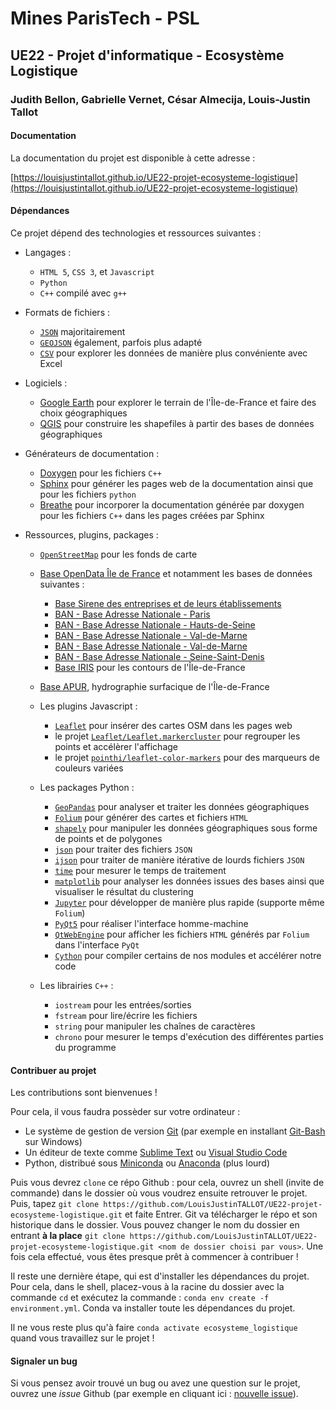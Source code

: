 # Mines ParisTech - PSL

## UE22 - Projet d'informatique - Ecosystème Logistique

### Judith Bellon, Gabrielle Vernet, César Almecija, Louis-Justin Tallot

#### Documentation

La documentation du projet est disponible à cette adresse : 

[https://louisjustintallot.github.io/UE22-projet-ecosysteme-logistique](https://louisjustintallot.github.io/UE22-projet-ecosysteme-logistique)

#### Dépendances

Ce projet dépend des technologies et ressources suivantes :

* Langages :
  * `HTML 5`, `CSS 3`, et `Javascript`
  * `Python`
  * `C++` compilé avec `g++`

* Formats de fichiers :
  * [`JSON`](https://fr.wikipedia.org/wiki/JavaScript_Object_Notation) majoritairement
  * [`GEOJSON`](https://fr.wikipedia.org/wiki/GeoJSON) également, parfois plus adapté
  * [`CSV`](https://fr.wikipedia.org/wiki/Comma-separated_values) pour explorer les données de manière plus convéniente avec Excel

* Logiciels :
  * [Google Earth](https://www.google.fr/intl/fr/earth/) pour explorer le terrain de l'Île-de-France et faire des choix géographiques
  * [QGIS](https://www.qgis.org/fr/site/) pour construire les shapefiles à partir des bases de données géographiques

* Générateurs de documentation :
  * [Doxygen](https://www.doxygen.nl) pour les fichiers `C++`
  * [Sphinx](https://www.sphinx-doc.org) pour générer les pages web de la documentation ainsi que pour les fichiers `python`
  * [Breathe](https://breathe.readthedocs.io) pour incorporer la documentation générée par doxygen pour les fichiers `C++` dans les pages créées par Sphinx

* Ressources, plugins, packages :
  * [`OpenStreetMap`](https://www.openstreetmap.org) pour les fonds de carte
  * [Base OpenData Île de France](https://data.iledefrance.fr/) et notamment les bases de données suivantes :
    * [Base Sirene des entreprises et de leurs établissements](https://data.iledefrance.fr/explore/dataset/base-sirene)
    * [BAN - Base Adresse Nationale - Paris](https://data.iledefrance.fr/explore/dataset/base-adresse-75)
    * [BAN - Base Adresse Nationale - Hauts-de-Seine](https://data.iledefrance.fr/explore/dataset/base-adresse-92)
    * [BAN - Base Adresse Nationale - Val-de-Marne](https://data.iledefrance.fr/explore/dataset/base-adresse-94)
    * [BAN - Base Adresse Nationale - Val-de-Marne](https://data.iledefrance.fr/explore/dataset/base-adresse-94)
    * [BAN - Base Adresse Nationale - Seine-Saint-Denis](https://data.iledefrance.fr/explore/dataset/base-adresse-93)
    * [Base IRIS](https://data.iledefrance.fr/explore/dataset/iris/information/) pour les contours de l'Île-de-France
  * [Base APUR](https://www.data.gouv.fr/fr/datasets/apur-hydrographie-surfacique-ile-de-france/), hydrographie surfacique de l'Île-de-France

  * Les plugins Javascript :
    * [`Leaflet`](https://leafletjs.com/) pour insérer des cartes OSM dans les pages web
    * le projet [`Leaflet/Leaflet.markercluster`](https://github.com/Leaflet/Leaflet.markercluster) pour regrouper les points et accélèrer l'affichage
    * le projet [`pointhi/leaflet-color-markers`](https://github.com/pointhi/leaflet-color-markers) pour des marqueurs de couleurs variées
  
  * Les packages Python :
    * [`GeoPandas`](https://geopandas.org/) pour analyser et traiter les données géographiques
    * [`Folium`](https://python-visualization.github.io/folium/) pour générer des cartes et fichiers `HTML`
    * [`shapely`](https://shapely.readthedocs.io/en/stable/manual.html) pour manipuler les données géographiques sous forme de points et de polygones
    * [`json`](https://docs.python.org/fr/3/library/json.html) pour traiter des fichiers `JSON`
    * [`ijson`](https://pypi.org/project/ijson/) pour traiter de manière itérative de lourds fichiers `JSON`
    * [`time`](https://docs.python.org/fr/3/library/time.html) pour mesurer le temps de traitement
    * [`matplotlib`](https://matplotlib.org) pour analyser les données issues des bases ainsi que visualiser le résultat du clustering
    * [`Jupyter`](https://jupyter.org/) pour développer de manière plus rapide (supporte même `Folium`)
    * [`PyQt5`](https://www.riverbankcomputing.com/software/pyqt/) pour réaliser l'interface homme-machine
    * [`QtWebEngine`](https://wiki.qt.io/QtWebEngine) pour afficher les fichiers `HTML` générés par `Folium` dans l'interface `PyQt`
    * [`Cython`](https://cython.org/) pour compiler certains de nos modules et accélérer notre code
  * Les librairies `C++` :
    * `iostream` pour les entrées/sorties
    * `fstream` pour lire/écrire les fichiers
    * `string` pour manipuler les chaînes de caractères
    * `chrono` pour mesurer le temps d'exécution des différentes parties du programme

#### Contribuer au projet

Les contributions sont bienvenues !

Pour cela, il vous faudra possèder sur votre ordinateur :

* Le système de gestion de version [Git](https://git-scm.com/) (par exemple en installant [Git-Bash](https://gitforwindows.org/) sur Windows)
* Un éditeur de texte comme [Sublime Text](https://gitforwindows.org/) ou [Visual Studio Code](https://code.visualstudio.com/)
* Python, distribué sous [Miniconda](https://docs.conda.io/en/latest/miniconda.html) ou [Anaconda](https://www.anaconda.com/) (plus lourd)

Puis vous devrez `clone` ce répo Github : pour cela, ouvrez un shell
(invite de commande) dans le dossier où vous voudrez ensuite retrouver le projet.
Puis, tapez `git clone https://github.com/LouisJustinTALLOT/UE22-projet-ecosysteme-logistique.git`
et faite Entrer. Git va télécharger le répo et son historique dans le dossier. Vous pouvez
changer le nom du dossier en entrant **à la place** `git clone https://github.com/LouisJustinTALLOT/UE22-projet-ecosysteme-logistique.git <nom de dossier choisi par vous>`.
Une fois cela effectué, vous êtes presque prêt à commencer à contribuer !


Il reste une dernière étape, qui est d'installer les dépendances du projet.
Pour cela, dans le shell, placez-vous à la racine du dossier avec la commande `cd`
et exécutez la commande : `conda env create -f environment.yml`.
Conda va installer toute les dépendances du projet.

Il ne vous reste plus qu'à faire `conda activate ecosysteme_logistique` quand vous
travaillez sur le projet !

#### Signaler un bug

Si vous pensez avoir trouvé un bug ou avez une question sur le projet,
ouvrez une *issue* Github (par exemple en cliquant ici : 
[nouvelle issue](https://github.com/LouisJustinTALLOT/UE22-projet-ecosysteme-logistique/issues/new)).

